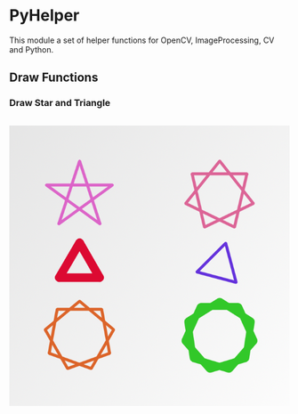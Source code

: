 # PyHelper
This module a set of helper functions for OpenCV, ImageProcessing, CV and Python.

## Draw Functions
### Draw Star and Triangle

~~~python

~~~

![im](showcase/drawStar.png)